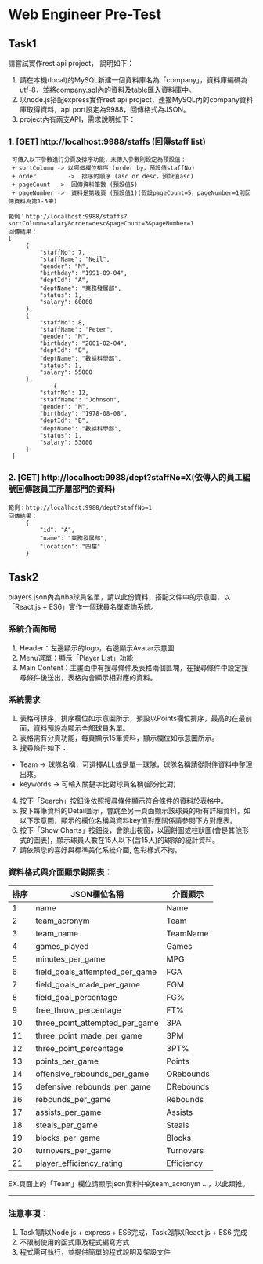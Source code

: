 # Web Engineer Pre-Test

## Task1
請嘗試實作rest api project，	說明如下：

1. 請在本機(local)的MySQL新建一個資料庫名為「company」，資料庫編碼為utf-8，並將company.sql內的資料及table匯入資料庫中。
2. 以node.js搭配express實作rest api project，連接MySQL內的company資料庫取得資料，api port設定為9988，回傳格式為JSON。
3. project內有兩支API，需求說明如下：
  ### 1. [GET] http://localhost:9988/staffs (回傳staff list)
   
     可傳入以下參數進行分頁及排序功能，未傳入參數則設定為預設值：
     + sortColumn -> 以哪個欄位排序 (order by，預設值staffNo)
     + order 		 ->  排序的順序 (asc or desc，預設值asc)
     + pageCount  ->  回傳資料筆數 (預設值5)
     + pageNumber ->  資料是第幾頁 (預設值1)(假設pageCount=5，pageNumber=1則回傳資料為第1-5筆)  
   
   ```
   範例：http://localhost:9988/staffs?sortColumn=salary&order=desc&pageCount=3&pageNumber=1
   回傳結果：
   [
	    {
	        "staffNo": 7,
	        "staffName": "Neil",
	        "gender": "M",
	        "birthday": "1991-09-04",
	        "deptId": "A",
	        "deptName": "業務發展部",
	        "status": 1,
	        "salary": 60000
	    },
	    {
	        "staffNo": 8,
	        "staffName": "Peter",
	        "gender": "M",
	        "birthday": "2001-02-04",
	        "deptId": "B",
	        "deptName": "數據科學部",
	        "status": 1,
	        "salary": 55000
	    },
	    	    {
	        "staffNo": 12,
	        "staffName": "Johnson",
	        "gender": "M",
	        "birthday": "1978-08-08",
	        "deptId": "B",
	        "deptName": "數據科學部",
	        "status": 1,
	        "salary": 53000
	    }
	]
   
   ```
  
  ### 2. [GET] http://localhost:9988/dept?staffNo=X(依傳入的員工編號回傳該員工所屬部門的資料)
   ```
   範例：http://localhost:9988/dept?staffNo=1
   回傳結果：
	    {
	        "id": "A",
	        "name": "業務發展部",
	        "location": "四樓"
	    }
   ```
 
## Task2
players.json內為nba球員名單，請以此份資料，搭配文件中的示意圖，以「React.js + ES6」實作一個球員名單查詢系統。

### 系統介面佈局
1. Header：左邊顯示的logo，右邊顯示Avatar示意圖
2. Menu選單：顯示「Player List」功能
3. Main Content：主畫面中有搜尋條件及表格兩個區塊，在搜尋條件中設定搜尋條件後送出，表格內會顯示相對應的資料。

### 系統需求
1. 表格可排序，排序欄位如示意圖所示，預設以Points欄位排序，最高的在最前面，資料預設為顯示全部球員名單。
2. 表格需有分頁功能，每頁顯示15筆資料，顯示欄位如示意圖所示。
3. 搜尋條件如下：
 + Team -> 球隊名稱，可選擇ALL或是單一球隊，球隊名稱請從附件資料中整理出來。
 + keywords -> 可輸入關鍵字比對球員名稱(部分比對)
4. 按下「Search」按鈕後依照搜尋條件顯示符合條件的資料於表格中。
5. 按下每筆資料的Detail圖示，會跳至另一頁面顯示該球員的所有詳細資料，如以下示意圖，顯示的欄位名稱與資料key值對應關係請參閱下方對應表。
6. 按下「Show Charts」按鈕後，會跳出視窗，以圓餅圖或柱狀圖(會是其他形式的圖表)，顯示球員人數在15人以下(含15人)的球隊的統計資料。
7. 請依照您的喜好與標準美化系統介面, 色彩樣式不拘。


### 資料格式與介面顯示對照表：

|排序 |      JSON欄位名稱              |     介面顯示  | 
|--- |          -----                |     -----    | 
| 1  | name                          |   Name       | 
| 2  | team_acronym                  |   Team       |
| 3  | team_name                     |   TeamName   |
| 4  | games_played                  |   Games      |
| 5  | minutes_per_game              |   MPG        |
| 6  | field_goals_attempted_per_game|   FGA        |
| 7  | field_goals_made_per_game     |   FGM        |
| 8  | field_goal_percentage         |   FG%        |
| 9  | free_throw_percentage         |   FT%        |
| 10 | three_point_attempted_per_game|   3PA        |
| 11 | three_point_made_per_game     |   3PM        |
| 12 | three_point_percentage        |   3PT%       |
| 13 | points_per_game               |   Points     |
| 14 | offensive_rebounds_per_game   |   ORebounds  |
| 15 | defensive_rebounds_per_game   |   DRebounds  |
| 16 | rebounds_per_game             |   Rebounds   |
| 17 | assists_per_game              |   Assists    |
| 18 | steals_per_game               |   Steals     |
| 19 | blocks_per_game               |   Blocks     |
| 20 | turnovers_per_game            |   Turnovers  |
| 21 | player_efficiency_rating      |   Efficiency |

EX.頁面上的「Team」欄位請顯示json資料中的team_acronym ...，以此類推。

----
### 注意事項：
1. Task1請以Node.js + express + ES6完成，Task2請以React.js + ES6 完成
2. 不限制使用的函式庫及程式編寫方式
3. 程式需可執行，並提供簡單的程式說明及架設文件


